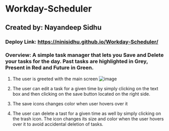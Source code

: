 # Workday-Scheduler
## Created by: Nayandeep Sidhu 
### Deploy Link: https://ninisidhu.github.io/Workday-Scheduler/
### Overview: A simple task manager that lets you Save and Delete your tasks for the day. Past tasks are highlighted in Grey, Present in Red and Future in Green. 

1) The user is greeted with the main screen 
![image](https://user-images.githubusercontent.com/79432326/119249624-0207f180-bb68-11eb-90d5-b576a6a7868d.png)

2) The user can edit a task for a given time by simply clicking on the text box and then clicking on the save button located on the right side. 
3) The save icons changes color when user hovers over it 
4) The user can delete a tast for a given time as well by simply clicking on the trash icon. The icon changes its size and color when the user hovers over it to avoid accidental deletion of tasks. 
